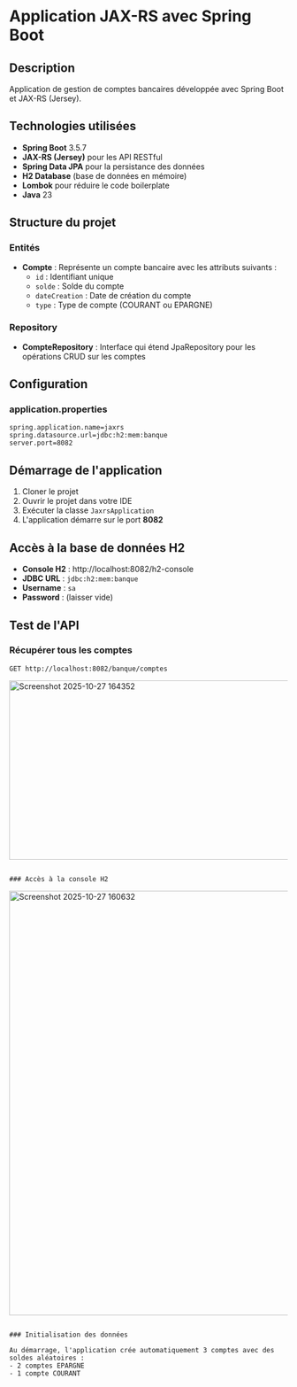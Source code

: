 # Application JAX-RS avec Spring Boot

## Description
Application de gestion de comptes bancaires développée avec Spring Boot et JAX-RS (Jersey).

## Technologies utilisées
- **Spring Boot** 3.5.7
- **JAX-RS (Jersey)** pour les API RESTful
- **Spring Data JPA** pour la persistance des données
- **H2 Database** (base de données en mémoire)
- **Lombok** pour réduire le code boilerplate
- **Java** 23

## Structure du projet

### Entités
- **Compte** : Représente un compte bancaire avec les attributs suivants :
  - `id` : Identifiant unique
  - `solde` : Solde du compte
  - `dateCreation` : Date de création du compte
  - `type` : Type de compte (COURANT ou EPARGNE)

### Repository
- **CompteRepository** : Interface qui étend JpaRepository pour les opérations CRUD sur les comptes

## Configuration

### application.properties
```properties
spring.application.name=jaxrs
spring.datasource.url=jdbc:h2:mem:banque
server.port=8082
```

## Démarrage de l'application

1. Cloner le projet
2. Ouvrir le projet dans votre IDE
3. Exécuter la classe `JaxrsApplication`
4. L'application démarre sur le port **8082**

## Accès à la base de données H2

- **Console H2** : http://localhost:8082/h2-console
- **JDBC URL** : `jdbc:h2:mem:banque`
- **Username** : `sa`
- **Password** : (laisser vide)

## Test de l'API

### Récupérer tous les comptes
```
GET http://localhost:8082/banque/comptes
```
<img width="1919" height="324" alt="Screenshot 2025-10-27 164352" src="https://github.com/user-attachments/assets/6ad2d25e-1bbf-4e8d-8f13-74ac3476e736" />

```

### Accès à la console H2

```
<img width="1389" height="767" alt="Screenshot 2025-10-27 160632" src="https://github.com/user-attachments/assets/6e62151b-b55e-4b80-820f-b13ed4ac9d3d" />

```

### Initialisation des données

Au démarrage, l'application crée automatiquement 3 comptes avec des soldes aléatoires :
- 2 comptes EPARGNE
- 1 compte COURANT

